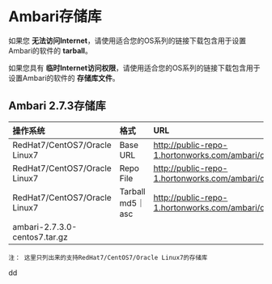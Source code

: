 Ambari存储库
================================================================================
如果您 **无法访问Internet**，请使用适合您的OS系列的链接下载包含用于设置Ambari的软件的
**tarball**。

如果您具有 **临时Internet访问权限**，请使用适合您的OS系列的链接下载包含用于设置Ambari的软件的
**存储库文件**。

## Ambari 2.7.3存储库

| 操作系统 | 格式 | URL |
| :------------- | :------------- | :------------ |
| RedHat7/CentOS7/Oracle Linux7 | Base URL | http://public-repo-1.hortonworks.com/ambari/centos7/2.x/updates/2.7.3.0 |
| RedHat7/CentOS7/Oracle Linux7 | Repo File | http://public-repo-1.hortonworks.com/ambari/centos7/2.x/updates/2.7.3.0/ambari.repo |
| RedHat7/CentOS7/Oracle Linux7 | Tarball md5｜asc | http://public-repo-1.hortonworks.com/ambari/centos7/2.x/updates/2.7.3.0/
ambari-2.7.3.0-centos7.tar.gz |

```
注： 这里只列出来的支持RedHat7/CentOS7/Oracle Linux7的存储库
```


































dd
